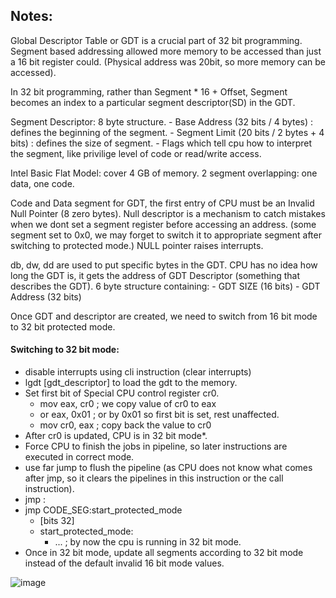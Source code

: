 ## Notes:

Global Descriptor Table or GDT is a crucial part of 32 bit programming.
Segment based addressing allowed more memory to be accessed than just a 16 bit register could. (Physical address was 20bit, so more memory can be accessed).

In 32 bit programming, rather than Segment * 16 + Offset, Segment becomes an index to a particular segment descriptor(SD) in the GDT. 

Segment Descriptor: 8 byte structure.
    -   Base Address (32 bits / 4 bytes) : defines the beginning of the segment.
    -   Segment Limit (20 bits / 2 bytes + 4 bits) : defines the size of segment.
    -   Flags which tell cpu how to interpret the segment, like privilige level of code or read/write access.

Intel Basic Flat Model: cover 4 GB of memory. 2 segment overlapping: one data, one code.

Code and Data segment for GDT, the first entry of CPU must be an Invalid Null Pointer (8 zero bytes). Null descriptor is a mechanism to catch mistakes when we dont set a segment register before accessing an address. (some segment set to 0x0, we may forget to switch it to appropriate segment after switching to protected mode.) NULL pointer raises interrupts.


db, dw, dd are used to put specific bytes in the GDT.
CPU has no idea how long the GDT is, it gets the address of GDT Descriptor (something that describes the GDT).  6 byte structure containing:
    -   GDT SIZE (16 bits)
    -   GDT Address (32 bits)


Once GDT and descriptor are created, we need to switch from 16 bit mode to 32 bit protected mode.

#### Switching to 32 bit mode:

-   disable interrupts using cli instruction (clear interrupts)
-   lgdt [gdt_descriptor] to load the gdt to the memory.
-   Set first bit of Special CPU control register cr0.
    -   mov eax, cr0        ; we copy value of cr0 to eax
    -   or eax, 0x01        ; or by 0x01 so first bit is set, rest unaffected.
    -   mov cr0, eax        ; copy back the value to cr0
-   After cr0 is updated, CPU is in 32 bit mode*.
-   Force CPU to finish the jobs in pipeline, so later instructions are executed in correct mode.
-   use far jump to flush the pipeline (as CPU does not know what comes after jmp, so it clears the pipelines in this instruction or the call instruction).
-   jmp <segment> : <address offset>
-   jmp CODE_SEG:start_protected_mode
    -   [bits 32]
    -   start_protected_mode:
        -   ...         ; by now the cpu is running in 32 bit mode.
-   Once in 32 bit mode, update all segments according to 32 bit mode instead of the default invalid 16 bit mode values.

![image](https://github.com/samsepi0x0/OS-DEV/assets/64140687/7b774bc4-e4c0-4e6a-ac70-f58cbdab0faf)



